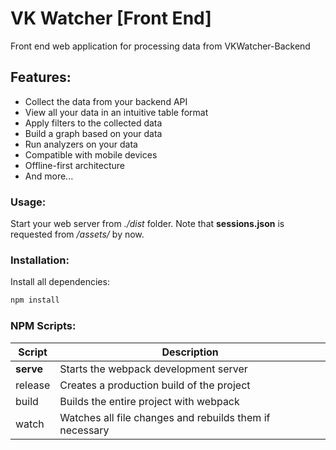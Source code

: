 # VK Watcher [Front End]
Front end web application for processing data from VKWatcher-Backend

## Features:
  - Collect the data from your backend API
  - View all your data in an intuitive table format
  - Apply filters to the collected data
  - Build a graph based on your data
  - Run analyzers on your data
  - Compatible with mobile devices
  - Offline-first architecture
  - And more...

### Usage:
Start your web server from *./dist* folder. Note that **sessions.json** is requested from */assets/* by now.

### Installation: 
Install all dependencies:
```sh
npm install
```

### NPM Scripts:
| Script    | Description                                             |
| --------- | ------------------------------------------------------- |
| **serve** | Starts the webpack development server                   |
| release   | Creates a production build of the project               |
| build     | Builds the entire project with webpack                  |
| watch     | Watches all file changes and rebuilds them if necessary |